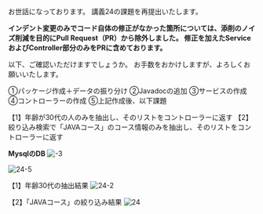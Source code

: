 お世話になっております。
講義24の課題を再提出いたします。

**インデント変更のみでコード自体の修正がなかった箇所については、添削のノイズ削減を目的にPull Request（PR）から除外しました。
修正を加えたServiceおよびController部分のみをPRに含めております。**

以下、ご確認いただけますでしょうか。
お手数をおかけしますが、よろしくお願いいたします。

①パッケージ作成＋データの振り分け
②Javadocの追加
③サービスの作成
④コントローラーの作成
⑤上記作成後、以下課題

【1】年齢が30代の人のみを抽出し、そのリストをコントローラーに返す
【2】絞り込み検索で「JAVAコース」のコース情報のみを抽出し、そのリストをコントローラーに返す 

**MysqlのDB**
![-3](https://github.com/user-attachments/assets/f9307158-b966-493c-b6a3-2d9d9879217c)

![24-5](https://github.com/user-attachments/assets/a02a82f8-c918-4541-a5ef-330c89c1ec5d)

【1】年齢30代の抽出結果
![24-2](https://github.com/user-attachments/assets/b026af2d-dac3-4437-8290-01bf74e879bc)

【2】「JAVAコース」の絞り込み結果
![24](https://github.com/user-attachments/assets/1ef75ec2-d8b0-4af3-82f6-de4c6dc44449)

